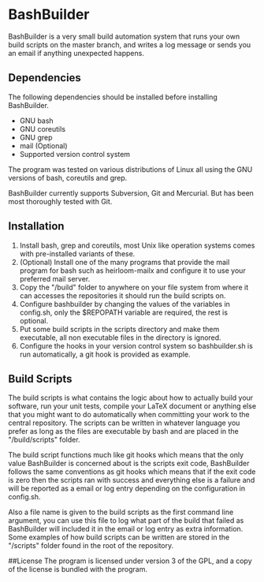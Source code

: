 # BashBuilder
BashBuilder is a very small build automation system that runs your own build scripts on the master branch, and writes a log message or sends you an email if anything unexpected happens.

## Dependencies
The following dependencies should be installed before installing BashBuilder.

+ GNU bash
+ GNU coreutils
+ GNU grep
+ mail (Optional)
+ Supported version control system

The program was tested on various distributions of Linux all using the GNU versions of bash, coreutils and grep. 

BashBuilder currently supports  Subversion, Git and Mercurial. But has been most thoroughly tested with Git.

## Installation
1. Install bash, grep and coreutils, most Unix like operation systems comes with pre-installed variants of these.
2. (Optional) Install one of the many programs that provide the mail program for bash such as heirloom-mailx and configure it to use your preferred mail server. 
3. Copy the "/build" folder to anywhere on your file system from where it can accesses the repositories it should run the build scripts on.
4. Configure bashbuilder by changing the values of the variables in config.sh, only the $REPOPATH variable are required, the rest is optional.
5. Put some build scripts in the scripts directory and make them executable, all non executable files in the directory is ignored.
6. Configure the hooks in your version control system so bashbuilder.sh is run automatically, a git hook is provided as example.

## Build Scripts
The build scripts is what contains the logic about how to actually build your software, run your unit tests, compile your LaTeX document or anything else that you might want to do automatically when committing your work to the central repository. The scripts can be written in whatever language you prefer as long as the files are executable by bash and are placed in the "/build/scripts" folder.

The build script functions much like git hooks which means that the only value BashBuilder is concerned about is the scripts exit code, BashBuilder follows the same conventions as git hooks which means that if the exit code is zero then the scripts ran with success and everything else is a failure and will be reported as a email or log entry depending on the configuration in config.sh. 

Also a file name is given to the build scripts as the first command line argument, you can use this file to log what part of the build that failed as BashBuilder will included it in the email or log entry as extra information. Some examples of how build scripts can be written are stored in the "/scripts" folder found in the root of the repository. 

##License
The program is licensed under version 3 of the GPL, and a copy of the license is bundled with the program.
